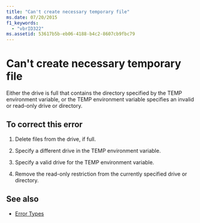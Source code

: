 ```yaml
---
title: "Can't create necessary temporary file"
ms.date: 07/20/2015
f1_keywords: 
  - "vbrID322"
ms.assetid: 53617b5b-eb06-4188-b4c2-8607cb9fbc79
---
```

# Can't create necessary temporary file
Either the drive is full that contains the directory specified by the TEMP environment variable, or the TEMP environment variable specifies an invalid or read-only drive or directory.  
  
## To correct this error  
  
1. Delete files from the drive, if full.  
  
2. Specify a different drive in the TEMP environment variable.  
  
3. Specify a valid drive for the TEMP environment variable.  
  
4. Remove the read-only restriction from the currently specified drive or directory.  
  
## See also

- [Error Types](../../programming-guide/language-features/error-types.md)
